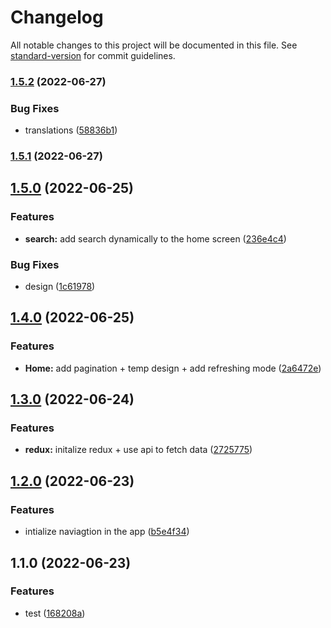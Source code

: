 # Changelog

All notable changes to this project will be documented in this file. See [standard-version](https://github.com/conventional-changelog/standard-version) for commit guidelines.

### [1.5.2](https://github.com/mahmoudadel2231/news-app/compare/v1.5.1...v1.5.2) (2022-06-27)


### Bug Fixes

* translations ([58836b1](https://github.com/mahmoudadel2231/news-app/commit/58836b12caa75034ef5dd00c8ecc38f0e853f85b))

### [1.5.1](https://github.com/mahmoudadel2231/news-app/compare/v1.5.0...v1.5.1) (2022-06-27)

## [1.5.0](https://github.com/mahmoudadel2231/news-app/compare/v1.4.0...v1.5.0) (2022-06-25)


### Features

* **search:** add search dynamically to the home screen ([236e4c4](https://github.com/mahmoudadel2231/news-app/commit/236e4c4dbcb0d91cedb6d93d04244d9630d9c78b))


### Bug Fixes

* design ([1c61978](https://github.com/mahmoudadel2231/news-app/commit/1c61978ec12f46a0e1ff0271543e4487c2574032))

## [1.4.0](https://github.com/mahmoudadel2231/news-app/compare/v1.3.0...v1.4.0) (2022-06-25)


### Features

* **Home:** add pagination + temp design + add refreshing mode ([2a6472e](https://github.com/mahmoudadel2231/news-app/commit/2a6472ef53a6f7724a43baaed9e6bd40df2da897))

## [1.3.0](https://github.com/mahmoudadel2231/news-app/compare/v1.2.0...v1.3.0) (2022-06-24)


### Features

* **redux:** initalize redux + use api to fetch data ([2725775](https://github.com/mahmoudadel2231/news-app/commit/272577583a95c04d3628fa0648be4823c4ad362f))

## [1.2.0](https://github.com/mahmoudadel2231/news-app/compare/v1.1.0...v1.2.0) (2022-06-23)


### Features

* intialize naviagtion in the app ([b5e4f34](https://github.com/mahmoudadel2231/news-app/commit/b5e4f3425d213f22d94b631c9f5ea2fc8da70660))

## 1.1.0 (2022-06-23)


### Features

* test ([168208a](https://github.com/mahmoudadel2231/news-app/commit/168208abf1a9c59005aefc95f6f032a37cda4832))

